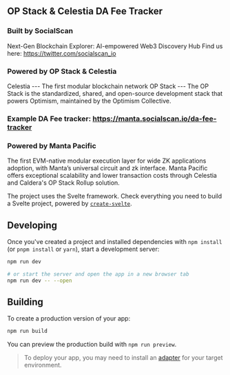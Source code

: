 ## OP Stack & Celestia DA Fee Tracker

### Built by SocialScan
Next-Gen Blockchain Explorer: AI-empowered Web3 Discovery Hub
Find us here: https://twitter.com/socialscan_io 

### Powered by OP Stack & Celestia
Celestia --- The first modular blockchain network
OP Stack --- The OP Stack is the standardized, shared, and open-source development stack that powers Optimism, maintained by the Optimism Collective.

### Example DA Fee tracker: https://manta.socialscan.io/da-fee-tracker
### Powered by Manta Pacific
The first EVM-native modular execution layer for wide ZK applications adoption, with Manta’s universal circuit and zk interface.
Manta Pacific offers exceptional scalability and lower transaction costs through Celestia and Caldera's OP Stack Rollup solution.


The project uses the Svelte framework. Check everything you need to build a Svelte project, powered by [`create-svelte`](https://github.com/sveltejs/kit/tree/main/packages/create-svelte).

## Developing

Once you've created a project and installed dependencies with `npm install` (or `pnpm install` or `yarn`), start a development server:

```bash
npm run dev

# or start the server and open the app in a new browser tab
npm run dev -- --open
```

## Building

To create a production version of your app:

```bash
npm run build
```

You can preview the production build with `npm run preview`.

> To deploy your app, you may need to install an [adapter](https://kit.svelte.dev/docs/adapters) for your target environment.
